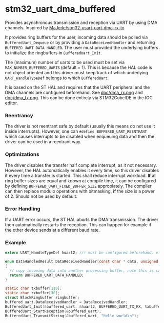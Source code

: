 # stm32_uart_dma_buffered
Provides asynchronous transmission and reception via UART by using DMA channels.
Inspired by [MaJerle/stm32-usart-uart-dma-rx-tx](https://github.com/MaJerle/stm32-usart-uart-dma-rx-tx)

It provides ring buffers for the user, incoming data should be polled via `BufferedUart_Dequeue` or by providing a `DataReceivedHandler` and  returning  `BUFFERED_UART_DATA_HANDLED`. The user must provided the underlying buffers to initialize the ringbuffers in `BufferedUart_Init`.

The (maximum) number of uarts to be used must be set via `MAX_NUMBER_BUFFERED_UARTS` (default = 1). This is because the HAL code is not object oriented and this driver must keep track of which underlying `UART_HandleTypeDef` belongs to which `BufferedUart`.

It is based on the ST HAL and requires that the UART peripheral and the DMA channels are configured beforehand.
See [doc/dma_rx.png](doc/dma_rx.png) and [doc/dma_tx.png](doc/dma_tx.png). This can be done entirely via STM32CubeIDE in the IOC editor.

### Reentrancy
The driver is not reentrant safe by default (usually this means do not use it inside interrupts). However, one can `#define BUFFERED_UART_REENTRANT` which causes interrupts to be disabled when enqueuing data and then the driver can be used in a reentrant way.

### Optimizations
The driver disables the transfer half complete interrupt, as it not necessary. However, the HAL automatically enables it every time, so this driver disables it every time a transfer is started. This shall reduce interrupt workload. **If** all ring buffer sizes are equal and known at compile time, it can be configured by defining `BUFFERED_UART_FIXED_BUFFER_SIZE` appropiately. The compiler can then replace modulo operations with bitmasking, **if** the size is a power of 2. Should not be used by default.

### Error Handling
If a UART error occurs, the ST HAL aborts the DMA transmission. The driver then automatically restarts the reception. This can happen for example if the other device sends at a different baud rate.

### Example

```c
extern UART_HandleTypeDef huart2; //! must be configured beforehand, e.g. via STM32CubeIDE and corresponding init functions

enum DataHandledResult DataReceivedHandler(const char * data, unsigned int length)
{
  // copy incoming data into another processing buffer, note this is called from interrupt context!
  return BUFFERED_UART_DATA_HANDLED;
}

static char txbuffer[110];
static char rxbuffer[30];
struct BlockRingbuffer ringbuffer;
buffered_uart.DataReceivedHandler = DataReceivedHandler;
BufferedUart_Init(&buffered_uart, &huart2, BUFFERED_UART_TX_RX, txbuffer, sizeof(txbuffer), rxbuffer, sizeof(rxbuffer));
BufferedUart_StartReception(&buffered_uart);
BufferedUart_TransmitString(&buffered_uart, "hello world\n");
```
